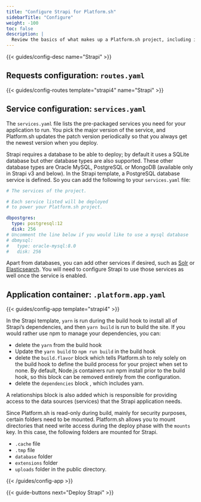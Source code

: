 ```yaml
---
title: "Configure Strapi for Platform.sh"
sidebarTitle: "Configure"
weight: -100
toc: false
description: |
  Review the basics of what makes up a Platform.sh project, including its three principle configuration files and how to define them for Strapi.
---
```


{{< guides/config-desc name="Strapi" >}}

## Requests configuration: `routes.yaml`

{{< guides/config-routes template="strapi4" name="Strapi" >}}

## Service configuration: `services.yaml`

The `services.yaml` file lists the pre-packaged services you need for your application to run. You pick the major version of the service, and Platform.sh updates the patch version periodically so that you always get the newest version when you deploy.

Strapi requires a database to be able to deploy; by default it uses a SQLite database but other database types are also supported.
These other database types are Oracle MySQL, PostgreSQL or MongoDB (available only in Strapi v3 and below). In the Strapi template, a PostgreSQL database service is defined. So you can add the following to your `services.yaml` file:

```yaml
# The services of the project.

# Each service listed will be deployed
# to power your Platform.sh project.

dbpostgres:
  type: postgresql:12
  disk: 256
# Uncomment the line below if you would like to use a mysql database
# dbmysql:
#   type: oracle-mysql:8.0
#   disk: 256
```

Apart from databases, you can add other services if desired, such as [Solr](/configuration/services/solr.md) or [Elasticsearch](/configuration/services/elasticsearch.md). You will need to configure Strapi to use those services as well once the service is enabled.

## Application container: `.platform.app.yaml`

{{< guides/config-app template="strapi4" >}}

In the Strapi template, `yarn` is run during the build hook to install all of Strapi’s dependencies, and then `yarn build` is run to build the site. If you would rather use npm to manage your dependencies, you can:

- delete the `yarn` from the build hook
- Update the `yarn build` to `npm run build` in the build hook
- delete the `build.flavor` block which tells Platform.sh to rely solely on the build hook to define the build process for your project when set to none. By default, Node.js containers run npm install prior to the build hook, so this block can be removed entirely from the configuration.
- delete the `dependencies` block , which includes yarn.

A relationships block is also added which is responsible for providing access to the data sources (services) that the Strapi application needs.

Since Platform.sh is read-only during build, mainly for security purposes, certain folders need to be mounted. Platform.sh allows you to mount directories that need write access during the deploy phase with the `mounts` key. In this case, the following folders are mounted for Strapi.

- `.cache` file
- `.tmp` file
- `database` folder
- `extensions` folder
- `uploads` folder in the public directory.

{{< /guides/config-app >}}

{{< guide-buttons next="Deploy Strapi" >}}
